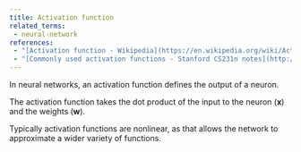```yaml
---
title: Activation function
related_terms:
 - neural-network
references:
 - "[Activation function - Wikipedia](https://en.wikipedia.org/wiki/Activation_function)"
 - "[Commonly used activation functions - Stanford CS231n notes](http://cs231n.github.io/neural-networks-1/#actfun)"
---
```

In neural networks, an activation function defines
the output of a neuron.

The activation function takes the dot product of
the input to the neuron ($\mathbf x$) and the weights ($\mathbf w$).

Typically activation functions are nonlinear, as that allows the
network to approximate a wider variety of functions.
